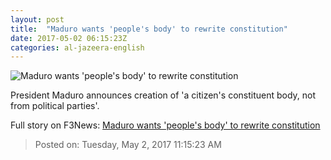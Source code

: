 ```yaml
---
layout: post
title:  "Maduro wants 'people's body' to rewrite constitution"
date: 2017-05-02 06:15:23Z
categories: al-jazeera-english
---
```


![Maduro wants 'people's body' to rewrite constitution](http://www.aljazeera.com/mritems/Images/2017/5/2/47745e1f248e4c36acd7b7e3c528482e_18.jpg)

President Maduro announces creation of 'a citizen's constituent body, not from political parties'.


Full story on F3News: [Maduro wants 'people's body' to rewrite constitution](http://www.f3nws.com/n/VxRvNH)

> Posted on: Tuesday, May 2, 2017 11:15:23 AM
